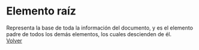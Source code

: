# Elemento raíz
Representa la base de toda la información del documento, y es el elemento padre de todos los demás elementos, los cuales descienden de él. <br>
[Volver](README.md)
